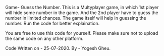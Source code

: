 Game- Guess the Number.
This is a Multyplayer game, in which 1st player will hide some number in the game. And the 2nd player have to guess the number in limited chances.
The game itself will help in guessing the number.
Run the code for better explaination.

You are free to use this code for yourself.
Please make sure  not to upload the same code on any other platform.






Code Written on - 25-07-2020.
By - Yogesh Gheu.

